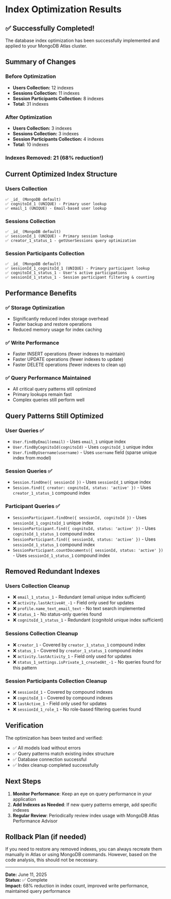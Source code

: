 # Index Optimization Results

## ✅ Successfully Completed!

The database index optimization has been successfully implemented and applied to your MongoDB Atlas cluster.

## Summary of Changes

### Before Optimization
- **Users Collection:** 12 indexes
- **Sessions Collection:** 11 indexes  
- **Session Participants Collection:** 8 indexes
- **Total:** 31 indexes

### After Optimization
- **Users Collection:** 3 indexes
- **Sessions Collection:** 3 indexes
- **Session Participants Collection:** 4 indexes
- **Total:** 10 indexes

### Indexes Removed: 21 (68% reduction!)

## Current Optimized Index Structure

### Users Collection
```
✅ _id_ (MongoDB default)
✅ cognitoId_1 (UNIQUE) - Primary user lookup
✅ email_1 (UNIQUE) - Email-based user lookup
```

### Sessions Collection
```
✅ _id_ (MongoDB default)
✅ sessionId_1 (UNIQUE) - Primary session lookup
✅ creator_1_status_1 - getUserSessions query optimization
```

### Session Participants Collection
```
✅ _id_ (MongoDB default)
✅ sessionId_1_cognitoId_1 (UNIQUE) - Primary participant lookup
✅ cognitoId_1_status_1 - User's active participations
✅ sessionId_1_status_1 - Session participant filtering & counting
```

## Performance Benefits

### ✅ **Storage Optimization**
- Significantly reduced index storage overhead
- Faster backup and restore operations
- Reduced memory usage for index caching

### ✅ **Write Performance**
- Faster INSERT operations (fewer indexes to maintain)
- Faster UPDATE operations (fewer indexes to update)
- Faster DELETE operations (fewer indexes to clean up)

### ✅ **Query Performance Maintained**
- All critical query patterns still optimized
- Primary lookups remain fast
- Complex queries still perform well

## Query Patterns Still Optimized

### User Queries ✅
- `User.findByEmail(email)` - Uses `email_1` unique index
- `User.findByCognitoId(cognitoId)` - Uses `cognitoId_1` unique index
- `User.findByUsername(username)` - Uses `username` field (sparse unique index from model)

### Session Queries ✅
- `Session.findOne({ sessionId })` - Uses `sessionId_1` unique index
- `Session.find({ creator: cognitoId, status: 'active' })` - Uses `creator_1_status_1` compound index

### Participant Queries ✅
- `SessionParticipant.findOne({ sessionId, cognitoId })` - Uses `sessionId_1_cognitoId_1` unique index
- `SessionParticipant.find({ cognitoId, status: 'active' })` - Uses `cognitoId_1_status_1` compound index
- `SessionParticipant.find({ sessionId, status: 'active' })` - Uses `sessionId_1_status_1` compound index
- `SessionParticipant.countDocuments({ sessionId, status: 'active' })` - Uses `sessionId_1_status_1` compound index

## Removed Redundant Indexes

### Users Collection Cleanup
- ❌ `email_1_status_1` - Redundant (email unique index sufficient)
- ❌ `activity.lastActiveAt_-1` - Field only used for updates
- ❌ `profile.name_text_email_text` - No text search implemented
- ❌ `status_1` - No status-only queries found
- ❌ `cognitoId_1_status_1` - Redundant (cognitoId unique index sufficient)

### Sessions Collection Cleanup
- ❌ `creator_1` - Covered by `creator_1_status_1` compound index
- ❌ `status_1` - Covered by `creator_1_status_1` compound index
- ❌ `activity.lastActivity_1` - Field only used for updates
- ❌ `status_1_settings.isPrivate_1_createdAt_-1` - No queries found for this pattern

### Session Participants Collection Cleanup
- ❌ `sessionId_1` - Covered by compound indexes
- ❌ `cognitoId_1` - Covered by compound indexes
- ❌ `lastActive_1` - Field only used for updates
- ❌ `sessionId_1_role_1` - No role-based filtering queries found

## Verification

The optimization has been tested and verified:
- ✅ All models load without errors
- ✅ Query patterns match existing index structure
- ✅ Database connection successful
- ✅ Index cleanup completed successfully

## Next Steps

1. **Monitor Performance**: Keep an eye on query performance in your application
2. **Add Indexes as Needed**: If new query patterns emerge, add specific indexes
3. **Regular Review**: Periodically review index usage with MongoDB Atlas Performance Advisor

## Rollback Plan (if needed)

If you need to restore any removed indexes, you can always recreate them manually in Atlas or using MongoDB commands. However, based on the code analysis, this should not be necessary.

---

**Date:** June 11, 2025  
**Status:** ✅ Complete  
**Impact:** 68% reduction in index count, improved write performance, maintained query performance
